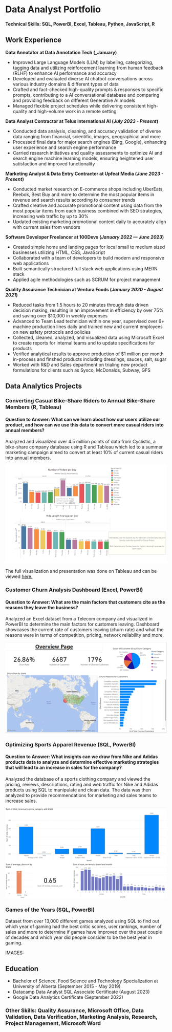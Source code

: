 # Data Analyst Portfolio

#### Technical Skills: SQL, PowerBI, Excel, Tableau, Python, JavaScript, R


## **Work Experience**
**Data Annotator at Data Annotation Tech (_January)**
- Improved Large Language Models (LLM) by labeling, categorizing, tagging data and utilizing reinforcement learning from human feedback (RLHF) to enhance AI performance and accuracy
- Developed and evaluated diverse AI chatbot conversations across various industry domains & different types of data 
- Crafted and fact-checked high-quality prompts & responses to specific prompts, contributing to a AI conversational database and comparing and providing feedback on different Generative AI models
- Managed flexible project schedules while delivering consistent high-quality and high-volume work in a remote setting


**Data Analyst Contractor at Telus International AI (_July 2023 - Present_)**
- Conducted data analysis, cleaning, and accuracy validation of diverse data ranging from financial, scientific, images, geographical and more
- Processed final data for major search engines (Bing, Google), enhancing user experience and search engine performance
- Carried research initiatives and quality assessments to optimize AI and search engine machine learning models, ensuring heightened user satisfaction and improved functionality


**Marketing Analyst & Data Entry Contractor at Upfeat Media (_June 2023 - Present_)**
- Conducted market research on E-commerce shops including UberEats, Reebok, Best Buy and more to determine the most popular items in revenue and search results according to consumer trends
- Crafted creative and accurate promotional content using data from the most popular items from each business combined with SEO strategies, increasing web traffic by up to 30%
- Updated existing marketing promotional content daily to accurately align with current sales from vendors


**Software Developer Freelancer at 100Devs (_January 2022 — June 2023_)**
- Created simple home and landing pages for local small to medium sized businesses utilizing HTML, CSS, JavaScript
-	Collaborated with a team of developers to build modern and responsive web applications
- Built semantically structured full stack web applications using MERN stack
-	Applied agile methodologies such as SCRUM for project management
  

**Quality Assurance Technician at Ventura Foods (_January 2020 - August 2021_)**
- Reduced tasks from 1.5 hours to 20 minutes through data driven decision making, resulting in an improvement in efficiency by over 75% and saving over $10,000 in weekly expenses
- Advanced to Team Lead technician within one year, supervised over 6+ machine production lines daily and trained new and current employees on new safety protocols and policies
- Collected, cleaned, analyzed, and visualized data using Microsoft Excel to create reports for internal teams and to update specifications for products
- Verified analytical results to approve production of $1 million per month in-process and finshed products including dressings, sauces, salt, sugar
- Worked with R&D and Sales department on trialing new product formulations for clients such as Sysco, McDonalds, Subway, GFS
  


## **Data Analytics Projects**
### Converting Casual Bike-Share Riders to Annual Bike-Share Members (R, Tableau)
#### Question to Answer: What can we learn about how our users utilize our product, and how can we use this data to convert more casual riders into annual members?

Analyzed and visualized over 4.5 million points of data from Cyclistic, a bike-share company database using R and Tableau which led to a summer marketing campaign aimed to convert at least 10% of current casual riders into annual members.

![Tableau Image](/assets/BikeShareTableauImage.PNG)

The full visualization and presentation was done on Tableau and can be viewed [here.](https://public.tableau.com/app/profile/visan2980/viz/DataAnalyticsProjectDashboard/Story1#1)

### Customer Churn Analysis Dashboard (Excel, PowerBI)
#### Question to Answer: What are the main factors that customers cite as the reasons they leave the business?

Analyzed an Excel dataset from a Telecom company and visualized in PowerBI to determine the main factors for customers leaving. Dashboard showcases the current rate of customers leaving (churn rate) and what the reasons were in terms of competition, pricing, network reliability and more. 

![Customer Churn Dashboard](/assets/ChurningCustomersAnalysisDashboard.PNG)


### Optimizing Sports Apparel Revenue (SQL, PowerBI)
#### Question to Answer: What insights can we draw from Nike and Adidas products data to analyze and determine effective marketing strategies that will lead to an increase in sales for the company?

Analyzed the database of a sports clothing company and viewed the pricing, reviews, descriptions, rating and web traffic for Nike and Adidas products using SQL to manipulate and clean data. The data was then analyzed to provide recommendations for marketing and sales teams to increase sales. 

![Sports Apparel Revenue Dashboard](/assets/SportsApparelRevenue.PNG)

### Games of the Years (SQL, PowerBI)

Dataset from over 13,000 different games analyzed using SQL to find out which year of gaming had the best critic scores, user rankings, number of sales and more to determine if games have improved over the past couple of decades and which year did people consider to be the best year in gaming.

IMAGES:


## Education
- Bachelor of Science, Food Science and Technology Specialization at University of Alberta (September 2015 - May 2019)
- Datacamp Data Analyst SQL Associate Certificate (August 2023)
- Google Data Analytics Certificate (September 2022)

### Other Skills: Quality Assurance, Microsoft Office, Data Validation, Data Verification, Marketing Analysis, Research, Project Management, Microsoft Word









